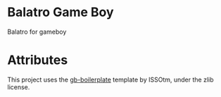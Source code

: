 # Balatro Game Boy

Balatro for gameboy

# Attributes

This project uses the [gb-boilerplate](https://github.com/ISSOtm/gb-boilerplate) template by ISSOtm, under the zlib license.
